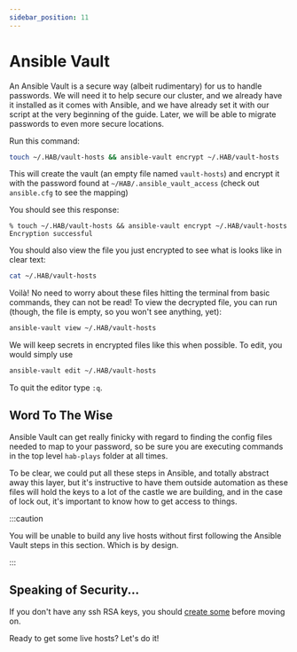 ```yaml
---
sidebar_position: 11
---
```


# Ansible Vault

An Ansible Vault is a secure way (albeit rudimentary) for us to handle
passwords. We will need it to help secure our cluster, and we already have it
installed as it comes with Ansible, and we have already set it with our script
at the very beginning of the guide. Later, we will be able to migrate passwords
to even more secure locations.

Run this command:

```bash
touch ~/.HAB/vault-hosts && ansible-vault encrypt ~/.HAB/vault-hosts
```

This will create the vault (an empty file named `vault-hosts`) and encrypt it
with the password found at `~/HAB/.ansible_vault_access` (check out
`ansible.cfg` to see the mapping)

You should see this response:

```
% touch ~/.HAB/vault-hosts && ansible-vault encrypt ~/.HAB/vault-hosts
Encryption successful
```

You should also view the file you just encrypted to see what is looks like in
clear text:

```bash
cat ~/.HAB/vault-hosts
```

Voilà! No need to worry about these files hitting the terminal from basic
commands, they can not be read! To view the decrypted file, you can run (though,
the file is empty, so you won't see anything, yet):

```bash
ansible-vault view ~/.HAB/vault-hosts
```

We will keep secrets in encrypted files like this when possible. To edit, you
would simply use

```bash
ansible-vault edit ~/.HAB/vault-hosts
```

To quit the editor type `:q`.

## Word To The Wise

Ansible Vault can get really finicky with regard to finding the config files
needed to map to your password, so be sure you are executing commands in the top
level `hab-plays` folder at all times.

To be clear, we could put all these steps in Ansible, and totally abstract away
this layer, but it's instructive to have them outside automation as these files
will hold the keys to a lot of the castle we are building, and in the case of
lock out, it's important to know how to get access to things.

:::caution

You will be unable to build any live hosts without first following the Ansible
Vault steps in this section. Which is by design.

:::

## Speaking of Security...

If you don't have any ssh RSA keys, you should
[create some](https://www.freecodecamp.org/news/the-ultimate-guide-to-ssh-setting-up-ssh-keys/)
before moving on.

Ready to get some live hosts? Let's do it!
